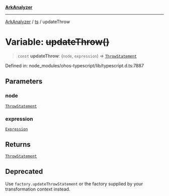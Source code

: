 [**ArkAnalyzer**](../../../../README.md)

***

[ArkAnalyzer](../../../../globals.md) / [ts](../README.md) / updateThrow

# Variable: ~~updateThrow()~~

> `const` **updateThrow**: (`node`, `expression`) => [`ThrowStatement`](../interfaces/ThrowStatement.md)

Defined in: node\_modules/ohos-typescript/lib/typescript.d.ts:7887

## Parameters

### node

[`ThrowStatement`](../interfaces/ThrowStatement.md)

### expression

[`Expression`](../interfaces/Expression.md)

## Returns

[`ThrowStatement`](../interfaces/ThrowStatement.md)

## Deprecated

Use `factory.updateThrowStatement` or the factory supplied by your transformation context instead.
